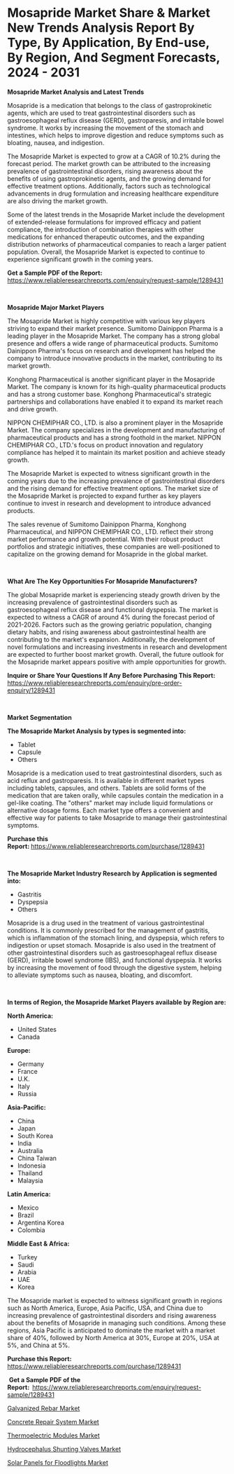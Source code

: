 <p><h1>Mosapride Market Share & Market New Trends Analysis Report By Type, By Application, By End-use, By Region, And Segment Forecasts, 2024 - 2031</h1></p><p><strong>Mosapride Market Analysis and Latest Trends</strong></p>
<p><p>Mosapride is a medication that belongs to the class of gastroprokinetic agents, which are used to treat gastrointestinal disorders such as gastroesophageal reflux disease (GERD), gastroparesis, and irritable bowel syndrome. It works by increasing the movement of the stomach and intestines, which helps to improve digestion and reduce symptoms such as bloating, nausea, and indigestion.</p><p>The Mosapride Market is expected to grow at a CAGR of 10.2% during the forecast period. The market growth can be attributed to the increasing prevalence of gastrointestinal disorders, rising awareness about the benefits of using gastroprokinetic agents, and the growing demand for effective treatment options. Additionally, factors such as technological advancements in drug formulation and increasing healthcare expenditure are also driving the market growth.</p><p>Some of the latest trends in the Mosapride Market include the development of extended-release formulations for improved efficacy and patient compliance, the introduction of combination therapies with other medications for enhanced therapeutic outcomes, and the expanding distribution networks of pharmaceutical companies to reach a larger patient population. Overall, the Mosapride Market is expected to continue to experience significant growth in the coming years.</p></p>
<p><strong>Get a Sample PDF of the Report:&nbsp;</strong> <a href="https://www.reliableresearchreports.com/enquiry/request-sample/1289431">https://www.reliableresearchreports.com/enquiry/request-sample/1289431</a></p>
<p>&nbsp;</p>
<p><strong>Mosapride Major Market Players</strong></p>
<p><p>The Mosapride Market is highly competitive with various key players striving to expand their market presence. Sumitomo Dainippon Pharma is a leading player in the Mosapride Market. The company has a strong global presence and offers a wide range of pharmaceutical products. Sumitomo Dainippon Pharma's focus on research and development has helped the company to introduce innovative products in the market, contributing to its market growth.</p><p>Konghong Pharmaceutical is another significant player in the Mosapride Market. The company is known for its high-quality pharmaceutical products and has a strong customer base. Konghong Pharmaceutical's strategic partnerships and collaborations have enabled it to expand its market reach and drive growth.</p><p>NIPPON CHEMIPHAR CO., LTD. is also a prominent player in the Mosapride Market. The company specializes in the development and manufacturing of pharmaceutical products and has a strong foothold in the market. NIPPON CHEMIPHAR CO., LTD.'s focus on product innovation and regulatory compliance has helped it to maintain its market position and achieve steady growth.</p><p>The Mosapride Market is expected to witness significant growth in the coming years due to the increasing prevalence of gastrointestinal disorders and the rising demand for effective treatment options. The market size of the Mosapride Market is projected to expand further as key players continue to invest in research and development to introduce advanced products.</p><p>The sales revenue of Sumitomo Dainippon Pharma, Konghong Pharmaceutical, and NIPPON CHEMIPHAR CO., LTD. reflect their strong market performance and growth potential. With their robust product portfolios and strategic initiatives, these companies are well-positioned to capitalize on the growing demand for Mosapride in the global market.</p></p>
<p>&nbsp;</p>
<p><strong>What Are The Key Opportunities For Mosapride Manufacturers?</strong></p>
<p><p>The global Mosapride market is experiencing steady growth driven by the increasing prevalence of gastrointestinal disorders such as gastroesophageal reflux disease and functional dyspepsia. The market is expected to witness a CAGR of around 4% during the forecast period of 2021-2026. Factors such as the growing geriatric population, changing dietary habits, and rising awareness about gastrointestinal health are contributing to the market's expansion. Additionally, the development of novel formulations and increasing investments in research and development are expected to further boost market growth. Overall, the future outlook for the Mosapride market appears positive with ample opportunities for growth.</p></p>
<p><strong>Inquire or Share Your Questions If Any Before Purchasing This Report:</strong> <a href="https://www.reliableresearchreports.com/enquiry/pre-order-enquiry/1289431">https://www.reliableresearchreports.com/enquiry/pre-order-enquiry/1289431</a></p>
<p>&nbsp;</p>
<p><strong>Market Segmentation</strong></p>
<p><strong>The Mosapride Market Analysis by types is segmented into:</strong></p>
<p><ul><li>Tablet</li><li>Capsule</li><li>Others</li></ul></p>
<p><p>Mosapride is a medication used to treat gastrointestinal disorders, such as acid reflux and gastroparesis. It is available in different market types including tablets, capsules, and others. Tablets are solid forms of the medication that are taken orally, while capsules contain the medication in a gel-like coating. The "others" market may include liquid formulations or alternative dosage forms. Each market type offers a convenient and effective way for patients to take Mosapride to manage their gastrointestinal symptoms.</p></p>
<p><strong>Purchase this Report:&nbsp;</strong><a href="https://www.reliableresearchreports.com/purchase/1289431">https://www.reliableresearchreports.com/purchase/1289431</a></p>
<p>&nbsp;</p>
<p><strong>The Mosapride Market Industry Research by Application is segmented into:</strong></p>
<p><ul><li>Gastritis</li><li>Dyspepsia</li><li>Others</li></ul></p>
<p><p>Mosapride is a drug used in the treatment of various gastrointestinal conditions. It is commonly prescribed for the management of gastritis, which is inflammation of the stomach lining, and dyspepsia, which refers to indigestion or upset stomach. Mosapride is also used in the treatment of other gastrointestinal disorders such as gastroesophageal reflux disease (GERD), irritable bowel syndrome (IBS), and functional dyspepsia. It works by increasing the movement of food through the digestive system, helping to alleviate symptoms such as nausea, bloating, and discomfort.</p></p>
<p>&nbsp;</p>
<p><strong>In terms of Region, the Mosapride Market Players available by Region are:</strong></p>
<p>
    <p> <strong> North America: </strong>
        <ul>
            <li>United States</li>
            <li>Canada</li>
        </ul>
        </p> 
    <p> <strong> Europe: </strong>
        <ul>
            <li>Germany</li>
            <li>France</li>
            <li>U.K.</li>
            <li>Italy</li>
            <li>Russia</li>
        </ul>
        </p> 
    <p> <strong> Asia-Pacific: </strong>
        <ul>
            <li>China</li>
            <li>Japan</li>
            <li>South Korea</li>
            <li>India</li>
            <li>Australia</li>
            <li>China Taiwan</li>
            <li>Indonesia</li>
            <li>Thailand</li>
            <li>Malaysia</li>
        </ul>
        </p> 
    <p> <strong> Latin America: </strong>
        <ul>
            <li>Mexico</li>
            <li>Brazil</li>
            <li>Argentina Korea</li>
            <li>Colombia</li>
        </ul>
        </p> 
    <p> <strong> Middle East & Africa: </strong>
        <ul>
            <li>Turkey</li>
            <li>Saudi</li>
            <li>Arabia</li>
            <li>UAE</li>
            <li>Korea</li>
        </ul>
    </p>
    </p>
<p><p>The Mosapride market is expected to witness significant growth in regions such as North America, Europe, Asia Pacific, USA, and China due to increasing prevalence of gastrointestinal disorders and rising awareness about the benefits of Mosapride in managing such conditions. Among these regions, Asia Pacific is anticipated to dominate the market with a market share of 40%, followed by North America at 30%, Europe at 20%, USA at 5%, and China at 5%.</p></p>
<p><strong>Purchase this Report: </strong><a href="https://www.reliableresearchreports.com/purchase/1289431">https://www.reliableresearchreports.com/purchase/1289431</a></p>
<p>&nbsp;<strong>Get a Sample PDF of the Report:&nbsp;&nbsp;</strong><a href="https://www.reliableresearchreports.com/enquiry/request-sample/1289431">https://www.reliableresearchreports.com/enquiry/request-sample/1289431</a></p>
<p><strong></strong></p>
<p><p><a href="https://view.publitas.com/reportprime-1/galvanized-rebar-market-size-market-share-and-global-market-analysis-report-2024-2031/">Galvanized Rebar Market</a></p><p><a href="https://github.com/pgtimber/Market-Research-Report-List-1/blob/main/concrete-repair-system-market.md">Concrete Repair System Market</a></p><p><a href="https://view.publitas.com/reportprime-1/thermoelectric-modules-market-growth-market-trends-covid-19-impact-and-forecasts-for-period-from-2024-2031/">Thermoelectric Modules Market</a></p><p><a href="https://changeable-paste-463.notion.site/Hydrocephalus-Shunting-Valves-Market-Analysis-and-Market-Size-Global-Industry-Overview-Market-Segm-3904202fc36343f8a4d7041d37102d11">Hydrocephalus Shunting Valves Market</a></p><p><a href="https://github.com/lataunyatinikmelvin59ilbd0dv/Market-Research-Report-List-1/blob/main/solar-panels-for-floodlights-market.md">Solar Panels for Floodlights Market</a></p></p>